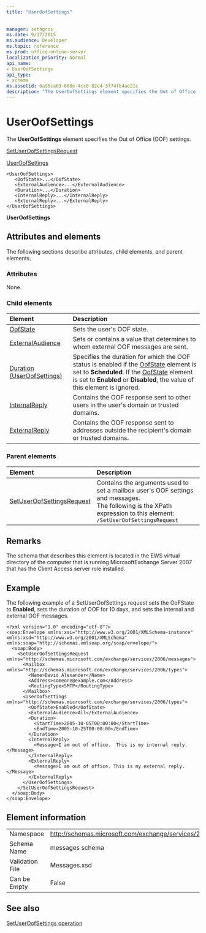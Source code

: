 ```yaml
---
title: "UserOofSettings"
 
 
manager: sethgros
ms.date: 9/17/2015
ms.audience: Developer
ms.topic: reference
ms.prod: office-online-server
localization_priority: Normal
api_name:
- UserOofSettings
api_type:
- schema
ms.assetid: 0a95ca63-660e-4cc0-82e4-3f74fb4ae21c
description: "The UserOofSettings element specifies the Out of Office (OOF) settings."
---
```


# UserOofSettings

The **UserOofSettings** element specifies the Out of Office (OOF) settings. 
  
[SetUserOofSettingsRequest](setuseroofsettingsrequest.md)
  
[UserOofSettings](useroofsettings.md)
  
```
<UserOofSettings>
   <OofState>...</OofState>
   <ExternalAudience>...</ExternalAudience>
   <Duration>...</Duration>
   <InternalReply>...</InternalReply>
   <ExternalReply>...</ExternalReply>
</UserOofSettings>
```

 **UserOofSettings**
## Attributes and elements

The following sections describe attributes, child elements, and parent elements.
  
### Attributes

None.
  
### Child elements

|**Element**|**Description**|
|:-----|:-----|
|[OofState](oofstate.md) <br/> |Sets the user's OOF state.  <br/> |
|[ExternalAudience](externalaudience.md) <br/> |Sets or contains a value that determines to whom external OOF messages are sent.  <br/> |
|[Duration (UserOofSettings)](duration-useroofsettings.md) <br/> |Specifies the duration for which the OOF status is enabled if the [OofState](oofstate.md) element is set to **Scheduled**. If the [OofState](oofstate.md) element is set to **Enabled** or **Disabled**, the value of this element is ignored.  <br/> |
|[InternalReply](internalreply.md) <br/> |Contains the OOF response sent to other users in the user's domain or trusted domains.  <br/> |
|[ExternalReply](externalreply.md) <br/> |Contains the OOF response sent to addresses outside the recipient's domain or trusted domains.  <br/> |
   
### Parent elements

|**Element**|**Description**|
|:-----|:-----|
|[SetUserOofSettingsRequest](setuseroofsettingsrequest.md) <br/> |Contains the arguments used to set a mailbox user's OOF settings and messages.  <br/> The following is the XPath expression to this element:  <br/>  `/SetUserOofSettingsRequest` <br/> |
   
## Remarks

The schema that describes this element is located in the EWS virtual directory of the computer that is running MicrosoftExchange Server 2007 that has the Client Access server role installed.
  
## Example

The following example of a SetUserOofSettings request sets the OoFState to **Enabled**, sets the duration of OOF for 10 days, and sets the internal and external OOF messages.
  
```
<?xml version="1.0" encoding="utf-8"?>
<soap:Envelope xmlns:xsi="http://www.w3.org/2001/XMLSchema-instance" xmlns:xsd="http://www.w3.org/2001/XMLSchema" xmlns:soap="http://schemas.xmlsoap.org/soap/envelope/">
  <soap:Body>
    <SetUserOofSettingsRequest xmlns="http://schemas.microsoft.com/exchange/services/2006/messages">
      <Mailbox xmlns="http://schemas.microsoft.com/exchange/services/2006/types">
        <Name>David Alexander</Name>
        <Address>someone@example.com</Address>
        <RoutingType>SMTP</RoutingType>
      </Mailbox>
      <UserOofSettings xmlns="http://schemas.microsoft.com/exchange/services/2006/types">
        <OofState>Enabled</OofState>
        <ExternalAudience>All</ExternalAudience>
        <Duration>
          <StartTime>2005-10-05T00:00:00</StartTime>
          <EndTime>2005-10-25T00:00:00</EndTime>
        </Duration>
        <InternalReply>
          <Message>I am out of office.  This is my internal reply.</Message>
        </InternalReply>
        <ExternalReply>
          <Message>I am out of office. This is my external reply.</Message>
        </ExternalReply>
      </UserOofSettings>
    </SetUserOofSettingsRequest>
  </soap:Body>
</soap:Envelope>
```

## Element information

|||
|:-----|:-----|
|Namespace  <br/> |http://schemas.microsoft.com/exchange/services/2006/messages  <br/> |
|Schema Name  <br/> |messages schema  <br/> |
|Validation File  <br/> |Messages.xsd  <br/> |
|Can be Empty  <br/> |False  <br/> |
   
## See also



[SetUserOofSettings operation](setuseroofsettings-operation.md)

